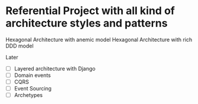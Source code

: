 # Referential Project with all kind of architecture styles and patterns

Hexagonal Architecture with anemic model
Hexagonal Architecture with rich DDD model

Later
- [ ] Layered architecture with Django
- [ ] Domain events
- [ ] CQRS
- [ ] Event Sourcing
- [ ] Archetypes
